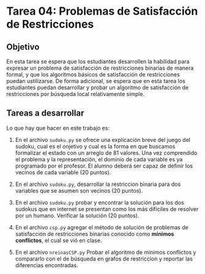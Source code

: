 Tarea 04: Problemas de Satisfacción de Restricciones
=====================================================

Objetivo
---------

En esta tarea se espera que los estudiantes desarrollen la habilidad para expresar un problema 
de satisfacción de restricciones binarias de manera formal, y que los algoritmos básicos de
satisfacción de restricciones puedan ustilizarse. De forma adicional, se espera que en esta tarea
los estudiantes puedan desarrollar y probar un algoritmo de satisfacción de restricciones por búsqueda 
local relativamente simple.

Tareas a desarrollar
--------------------

Lo que hay que hacer en este trabajo es:

1. En el archivo `sudoku.py` se ofrece una explicación breve del juego del sudoku, cual es el onjetivo
   y cual es la forma en que buscamos formalizar el estado con un arreglo de 81 valores. Una vez comprendido
   el problema y la representación, el dominio de cada variable es ya programado por el profesor. El alumno
   deberá ser capaz de definir los vecinos de cada variable (20 puntos).
   
2. En el archivo `sudoku.py`, desarrollar la restriccion binaria para dos variables que se asumen son vecinos
   (20 puntos).

3. En el archivo `sudoku.py` probar y encontrar la solución para los dos sudokus que en internet se presentan como los
   más dificiles de resolver por un humano. Verificar la solución (20 puntos).
   
4. En el archivo `csp.py` agregar el método de solución de problemas de satisfacción de restricciones binarias conocido como 
   **mínimos conflictos**, el cual se vió en clase.
   
5. En el archivo `nreinasCSP.py` Probar el algoritmo de mínimos conflictos y compararlo con el de búsqueda en grafos de
   restriccion y reportar las diferencias encontradas.
   
